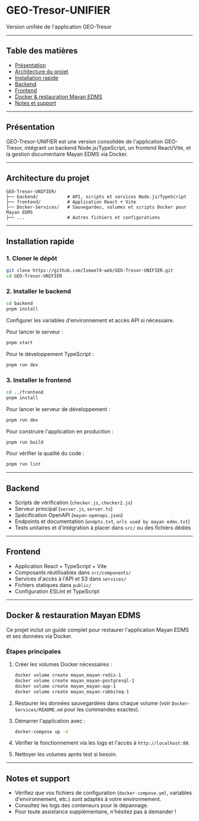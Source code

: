 # GEO-Tresor-UNIFIER

Version unifiée de l'application GEO-Tresor

---

## Table des matières

- [Présentation](#présentation)
- [Architecture du projet](#architecture-du-projet)
- [Installation rapide](#installation-rapide)
- [Backend](#backend)
- [Frontend](#frontend)
- [Docker & restauration Mayan EDMS](#docker--restauration-mayan-edms)
- [Notes et support](#notes-et-support)

---

## Présentation

GEO-Tresor-UNIFIER est une version consolidée de l'application GEO-Tresor, intégrant un backend Node.js/TypeScript, un frontend React/Vite, et la gestion documentaire Mayan EDMS via Docker.

---

## Architecture du projet

```text
GEO-Tresor-UNIFIER/
├── backend/           # API, scripts et services Node.js/TypeScript
├── frontend/          # Application React + Vite
├── Docker-Services/   # Sauvegardes, volumes et scripts Docker pour Mayan EDMS
├── ...                # Autres fichiers et configurations
```

---

## Installation rapide

### 1. Cloner le dépôt

```bash
git clone https://github.com/Ismael9-web/GEO-Tresor-UNIFIER.git
cd GEO-Tresor-UNIFIER
```

### 2. Installer le backend

```bash
cd backend
pnpm install
```

Configurer les variables d'environnement et accès API si nécessaire.

Pour lancer le serveur :

```bash
pnpm start
```

Pour le développement TypeScript :

```bash
pnpm run dev
```

### 3. Installer le frontend

```bash
cd ../frontend
pnpm install
```

Pour lancer le serveur de développement :

```bash
pnpm run dev
```

Pour construire l'application en production :

```bash
pnpm run build
```

Pour vérifier la qualité du code :

```bash
pnpm run lint
```

---

## Backend

- Scripts de vérification (`checker.js`, `checker2.js`)
- Serveur principal (`server.js`, `server.ts`)
- Spécification OpenAPI (`mayan-openapi.json`)
- Endpoints et documentation (`endpts.txt`, `urls used by mayan edms.txt`)
- Tests unitaires et d'intégration à placer dans `src/` ou des fichiers dédiés

---

## Frontend

- Application React + TypeScript + Vite
- Composants réutilisables dans `src/components/`
- Services d'accès à l'API et S3 dans `services/`
- Fichiers statiques dans `public/`
- Configuration ESLint et TypeScript

---

## Docker & restauration Mayan EDMS

Ce projet inclut un guide complet pour restaurer l'application Mayan EDMS et ses données via Docker.

### Étapes principales

1. Créer les volumes Docker nécessaires :

   ```bash
   docker volume create mayan_mayan-redis-1
   docker volume create mayan_mayan-postgresql-1
   docker volume create mayan_mayan-app-1
   docker volume create mayan_mayan-rabbitmq-1
   ```

2. Restaurer les données sauvegardées dans chaque volume (voir `Docker-Services/README.md` pour les commandes exactes).

3. Démarrer l'application avec :

   ```bash
   docker-compose up -d
   ```

4. Vérifier le fonctionnement via les logs et l'accès à `http://localhost:80`.

5. Nettoyer les volumes après test si besoin.

---

## Notes et support

- Vérifiez que vos fichiers de configuration (`docker-compose.yml`, variables d'environnement, etc.) sont adaptés à votre environnement.
- Consultez les logs des conteneurs pour le dépannage.
- Pour toute assistance supplémentaire, n'hésitez pas à demander !
